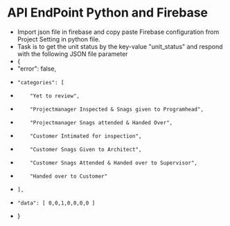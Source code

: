 # API EndPoint Python and Firebase
* Import json file in firebase and copy paste Firebase configuration from Project Setting in python file.
* Task is to get the unit status by the key-value "unit_status" and respond with the following JSON file parameter
* {
* "error": false,
*     "categories": [
*         "Yet to review",
*         "Projectmanager Inspected & Snags given to Programhead",
*         "Projectmanager Snags attended & Handed Over",
*         "Customer Intimated for inspection",
*         "Customer Snags Given to Architect",
*         "Customer Snags Attended & Handed over to Supervisor",
*         "Handed over to Customer"
*     ],
*     "data": [ 0,0,1,0,0,0,0 ]
* }
